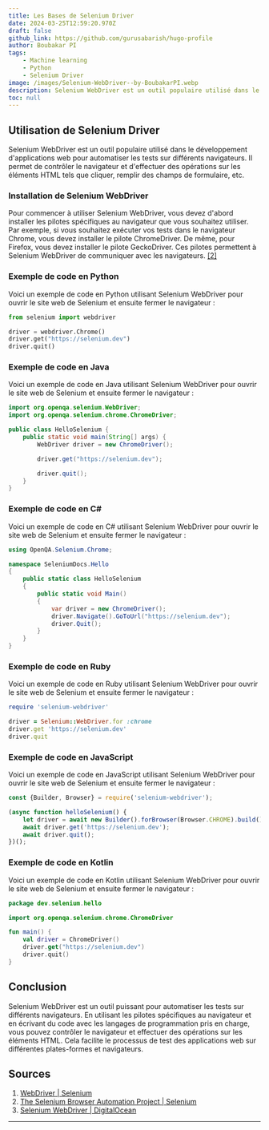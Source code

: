 ```yaml
---
title: Les Bases de Selenium Driver
date: 2024-03-25T12:59:20.970Z
draft: false
github_link: https://github.com/gurusabarish/hugo-profile
author: Boubakar PI
tags:
    - Machine learning
    - Python
    - Selenium Driver
image: /images/Selenium-WebDriver--by-BoubakarPI.webp
description: Selenium WebDriver est un outil populaire utilisé dans le développement d'applications web pour automatiser les tests sur différents navigateurs.
toc: null
---
```


## Utilisation de Selenium Driver

Selenium WebDriver est un outil populaire utilisé dans le développement d'applications web pour automatiser les tests sur différents navigateurs. Il permet de contrôler le navigateur et d'effectuer des opérations sur les éléments HTML tels que cliquer, remplir des champs de formulaire, etc.

### Installation de Selenium WebDriver

Pour commencer à utiliser Selenium WebDriver, vous devez d'abord installer les pilotes spécifiques au navigateur que vous souhaitez utiliser. Par exemple, si vous souhaitez exécuter vos tests dans le navigateur Chrome, vous devez installer le pilote ChromeDriver. De même, pour Firefox, vous devez installer le pilote GeckoDriver. Ces pilotes permettent à Selenium WebDriver de communiquer avec les navigateurs. [[2]](https://www.selenium.dev/documentation/)

### Exemple de code en Python

Voici un exemple de code en Python utilisant Selenium WebDriver pour ouvrir le site web de Selenium et ensuite fermer le navigateur :

```python
from selenium import webdriver

driver = webdriver.Chrome()
driver.get("https://selenium.dev")
driver.quit()
```


### Exemple de code en Java

Voici un exemple de code en Java utilisant Selenium WebDriver pour ouvrir le site web de Selenium et ensuite fermer le navigateur :

```java
import org.openqa.selenium.WebDriver;
import org.openqa.selenium.chrome.ChromeDriver;

public class HelloSelenium {
    public static void main(String[] args) {
        WebDriver driver = new ChromeDriver();

        driver.get("https://selenium.dev");

        driver.quit();
    }
}
```



### Exemple de code en C#

Voici un exemple de code en C# utilisant Selenium WebDriver pour ouvrir le site web de Selenium et ensuite fermer le navigateur :

```csharp
using OpenQA.Selenium.Chrome;

namespace SeleniumDocs.Hello
{
    public static class HelloSelenium
    {
        public static void Main()
        {
            var driver = new ChromeDriver();
            driver.Navigate().GoToUrl("https://selenium.dev");
            driver.Quit();
        }
    }
}
```


### Exemple de code en Ruby

Voici un exemple de code en Ruby utilisant Selenium WebDriver pour ouvrir le site web de Selenium et ensuite fermer le navigateur :

```ruby
require 'selenium-webdriver'

driver = Selenium::WebDriver.for :chrome
driver.get 'https://selenium.dev'
driver.quit
```


### Exemple de code en JavaScript

Voici un exemple de code en JavaScript utilisant Selenium WebDriver pour ouvrir le site web de Selenium et ensuite fermer le navigateur :

```javascript
const {Builder, Browser} = require('selenium-webdriver');

(async function helloSelenium() {
    let driver = await new Builder().forBrowser(Browser.CHROME).build();
    await driver.get('https://selenium.dev');
    await driver.quit();
})();
```


### Exemple de code en Kotlin

Voici un exemple de code en Kotlin utilisant Selenium WebDriver pour ouvrir le site web de Selenium et ensuite fermer le navigateur :

```kotlin
package dev.selenium.hello

import org.openqa.selenium.chrome.ChromeDriver

fun main() {
    val driver = ChromeDriver()
    driver.get("https://selenium.dev")
    driver.quit()
}
```


## Conclusion

Selenium WebDriver est un outil puissant pour automatiser les tests sur différents navigateurs. En utilisant les pilotes spécifiques au navigateur et en écrivant du code avec les langages de programmation pris en charge, vous pouvez contrôler le navigateur et effectuer des opérations sur les éléments HTML. Cela facilite le processus de test des applications web sur différentes plates-formes et navigateurs.

## Sources
1. [WebDriver | Selenium](https://www.selenium.dev/documentation/en/webdriver/)
2. [The Selenium Browser Automation Project | Selenium](https://www.selenium.dev/documentation/en/)
3. [Selenium WebDriver | DigitalOcean](https://www.digitalocean.com/community/tutorials/how-to-use-selenium-with-python-and-3-7)

---
